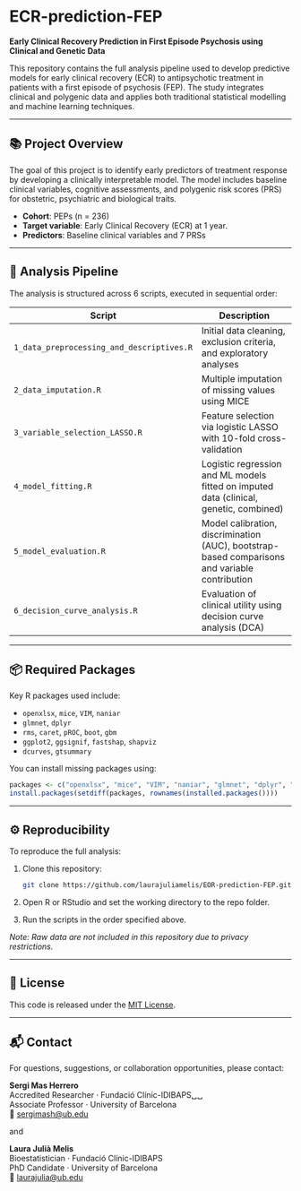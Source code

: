 # ECR-prediction-FEP

**Early Clinical Recovery Prediction in First Episode Psychosis using Clinical and Genetic Data**

This repository contains the full analysis pipeline used to develop predictive models for early clinical recovery (ECR) to antipsychotic treatment in patients with a first episode of psychosis (FEP). The study integrates clinical and polygenic data and applies both traditional statistical modelling and machine learning techniques.

---

## 📚 Project Overview

The goal of this project is to identify early predictors of treatment response by developing a clinically interpretable model. The model includes baseline clinical variables, cognitive assessments, and polygenic risk scores (PRS) for obstetric, psychiatric and biological traits.

- **Cohort**: PEPs (n = 236)
- **Target variable**: Early Clinical Recovery (ECR) at 1 year.
- **Predictors**: Baseline clinical variables  and 7 PRSs

---

## 🧪 Analysis Pipeline

The analysis is structured across 6 scripts, executed in sequential order:

| Script | Description |
|--------|-------------|
| `1_data_preprocessing_and_descriptives.R` | Initial data cleaning, exclusion criteria, and exploratory analyses |
| `2_data_imputation.R` | Multiple imputation of missing values using MICE |
| `3_variable_selection_LASSO.R` | Feature selection via logistic LASSO with 10-fold cross-validation |
| `4_model_fitting.R` | Logistic regression and ML models fitted on imputed data (clinical, genetic, combined) |
| `5_model_evaluation.R` | Model calibration, discrimination (AUC), bootstrap-based comparisons and variable contribution|
| `6_decision_curve_analysis.R` | Evaluation of clinical utility using decision curve analysis (DCA) |

---

## 📦 Required Packages

Key R packages used include:

- `openxlsx`, `mice`, `VIM`, `naniar`
- `glmnet`, `dplyr`
- `rms`, `caret`, `pROC`, `boot`, `gbm`
- `ggplot2`, `ggsignif`, `fastshap`, `shapviz`
- `dcurves`, `gtsummary` 

You can install missing packages using:

```r
packages <- c("openxlsx", "mice", "VIM", "naniar", "glmnet", "dplyr", "rms", "caret", "pROC", "boot", "gbm", "ggplot2", "ggsignif", "fastshap", "shapviz", "dcurves", "gtsummary")
install.packages(setdiff(packages, rownames(installed.packages())))
```

---

## ⚙️ Reproducibility

To reproduce the full analysis:

1. Clone this repository:
   ```bash
   git clone https://github.com/laurajuliamelis/EOR-prediction-FEP.git
   ```

2. Open R or RStudio and set the working directory to the repo folder.

3. Run the scripts in the order specified above.

*Note: Raw data are not included in this repository due to privacy restrictions.*

---

## 📄 License

This code is released under the [MIT License](LICENSE).

---

## 📬 Contact

For questions, suggestions, or collaboration opportunities, please contact:

**Sergi Mas Herrero**  
Accredited Researcher · Fundació Clínic-IDIBAPS␣␣  
Associate Professor · University of Barcelona  
📧 sergimash@ub.edu

and 

**Laura Julià Melis**  
Bioestatistician · Fundació Clínic-IDIBAPS  
PhD Candidate · University of Barcelona  
📧 laurajulia@ub.edu
